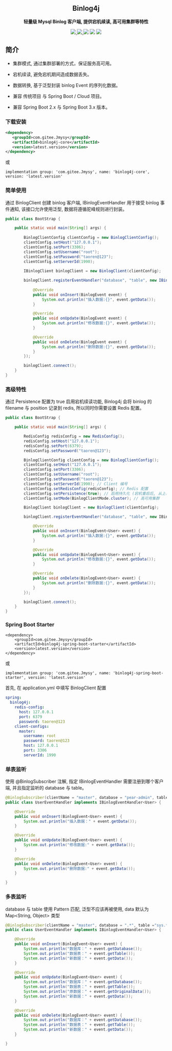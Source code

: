 
<h2 align="center">Binlog4j</h2>

<p align="center">
	<strong>轻量级 Mysql Binlog 客户端, 提供宕机续读, 高可用集群等特性</strong>
</p>

<p align="center">
    <a href="http://www.apache.org/licenses/LICENSE-2.0.html" target="_blank">
        <img src="http://img.shields.io/:license-apache-brightgreen.svg" >
    </a>
    <a href="https://central.sonatype.com/search?q=binlog4j&smo=true" target="_blank">
        <img src="https://img.shields.io/maven-central/v/com.gitee.Jmysy/binlog4j" />
    </a>
    <a>
        <img src="https://img.shields.io/badge/JDK-1.8+-green.svg" >
    </a>
    <a>
        <img src="https://img.shields.io/badge/springBoot-2.0+-green.svg" >
    </a>
    <a>
        <img src="https://img.shields.io/badge/springBoot-3.0+-green.svg" >
    </a>
</p>

## 简介

- 集群模式, 通过集群部署的方式，保证服务高可用。

- 宕机续读, 避免宕机期间造成数据丢失。

- 数据转换, 基于泛型封装 binlog Event 的序列化数据。

- 兼容 传统项目 与 Spring Boot / Cloud 项目。

- 兼容 Spring Boot 2.x 与 Spring Boot 3.x 版本。


### 下载安装

```xml
<dependency>
   <groupId>com.gitee.Jmysy</groupId>
   <artifactId>binlog4j-core</artifactId>
   <version>latest.version</version>
</dependency>
```

或

```text
implementation group: 'com.gitee.Jmysy', name: 'binlog4j-core', version: 'latest.version'
```

### 简单使用

通过 BinlogClient 创建 binlog 客户端, IBinlogEventHandler 用于接受 binlog 事件通知, 该接口允许使用泛型, 数据将遵循驼峰规则进行封装。

```java
public class BootStrap {

    public static void main(String[] args) {
        
        BinlogClientConfig clientConfig = new BinlogClientConfig();
        clientConfig.setHost("127.0.0.1");
        clientConfig.setPort(3306);
        clientConfig.setUsername("root");
        clientConfig.setPassword("taoren@123");
        clientConfig.setServerId(1990);
  
        IBinlogClient binlogClient = new BinlogClient(clientConfig);

        binlogClient.registerEventHandler("database", "table", new IBinlogEventHandler() {
            
            @Override
            public void onInsert(BinlogEvent event) {
                System.out.println("插入数据:{}", event.getData());
            }

            @Override
            public void onUpdate(BinlogEvent event) {
                System.out.println("修改数据:{}", event.getData());
            }

            @Override
            public void onDelete(BinlogEvent event) {
                System.out.println("删除数据:{}", event.getData());
            }
        });

        binlogClient.connect();
    }
}

```

### 高级特性

通过 Persistence 配置为 true 启用宕机续读功能, Binlog4j 会将 binlog 的 filename 与 position 记录到 redis, 所以同时你需要设置 Redis 配置。

```java
public class BootStrap {

    public static void main(String[] args) {

        RedisConfig redisConfig = new RedisConfig();
        redisConfig.setHost("127.0.0.1");
        redisConfig.setPort(6379);
        redisConfig.setPassword("taoren@123");

        BinlogClientConfig clientConfig = new BinlogClientConfig();
        clientConfig.setHost("127.0.0.1");
        clientConfig.setPort(3306);
        clientConfig.setUsername("root");
        clientConfig.setPassword("taoren@123");
        clientConfig.setServerId(1990); // Client 编号
        clientConfig.setRedisConfig(redisConfig); // Redis 配置
        clientConfig.setPersistence(true); // 启用持久化 (宕机重启后, 从上次读取的位置开始)
        clientConfig.setMode(BinlogClientMode.cluster); // 高可用集群

        BinlogClient binlogClient = new BinlogClient(clientConfig);

        binlogClient.registerEventHandler("database", "table", new IBinlogEventHandler<User>() {

            @Override
            public void onInsert(BinlogEvent<User> event) {
                System.out.println("插入数据:{}", event.getData());
            }

            @Override
            public void onUpdate(BinlogEvent<User> event) {
                System.out.println("修改数据:{}", event.getData());
            }

            @Override
            public void onDelete(BinlogEvent<User> event) {
                System.out.println("删除数据:{}", event.getData());
            }
        });

        binlogClient.connect();
    }
}

```

### Spring Boot Starter

```agsl
<dependency>
    <groupId>com.gitee.Jmysy</groupId>
    <artifactId>binlog4j-spring-boot-starter</artifactId>
    <version>latest.version</version>
</dependency>
```

或

```text
implementation group: 'com.gitee.Jmysy', name: 'binlog4j-spring-boot-starter', version: 'latest.version'
```

首先, 在 application.yml 中填写 BinlogClient 配置

```yaml
spring:
  binlog4j:
    redis-config:
      host: 127.0.0.1
      port: 6379
      password: taoren@123
    client-configs:
      master:
        username: root
        password: taoren@123
        host: 127.0.0.1
        port: 3306
        serverId: 1990

```

### 单表监听

使用 @BinlogSubscriber 注解, 指定 IBinlogEventHandler 需要注册到哪个客户端, 并且指定监听的 database 与 table。

```java
@BinlogSubscriber(clientName = "master", database = "pear-admin", table ="sys_user")
public class UserEventHandler implements IBinlogEventHandler<User> {

    @Override
    public void onInsert(BinlogEvent<User> event) {
        System.out.println("插入数据：" + event.getData());
    }

    @Override
    public void onUpdate(BinlogEvent<User> event) {
        System.out.println("修改数据:" + event.getData());
    }

    @Override
    public void onDelete(BinlogEvent<User> event) {
        System.out.println("删除数据:" + event.getData());
    }

}
```

### 多表监听

database 与 table 使用 Pattern 匹配, 泛型不应该再被使用, data 默认为 Map<String, Object> 类型

```java
@BinlogSubscriber(clientName = "master", database = ".*", table ="sys.*")
public class UserEventHandler implements IBinlogEventHandler<User> {

    @Override
    public void onInsert(BinlogEvent<User> event) {
        System.out.println("数据库：" + event.getDatabase());
        System.out.println("数据表：" + event.getTable());
        System.out.println("新数据：" + event.getData());
    }

    @Override
    public void onUpdate(BinlogEvent<User> event) {
        System.out.println("数据库：" + event.getDatabase());
        System.out.println("数据表：" + event.getTable());
        System.out.println("原数据：" + event.getOriginalData());
        System.out.println("新数据：" + event.getData());
    }

    @Override
    public void onDelete(BinlogEvent<User> event) {
        System.out.println("数据库：" + event.getDatabase());
        System.out.println("数据表：" + event.getTable());
        System.out.println("新数据：" + event.getData());
    }

}
```

